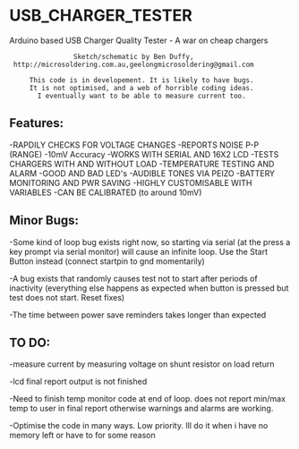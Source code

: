 # USB_CHARGER_TESTER
Arduino based USB Charger Quality Tester - A war on cheap chargers


                    Sketch/schematic by Ben Duffy,
     http://microsoldering.com.au,geelongmicrosoldering@gmail.com

         This code is in developement. It is likely to have bugs.
         It is not optimised, and a web of horrible coding ideas.
           I eventually want to be able to measure current too.

Features:
---------
  -RAPDILY CHECKS FOR VOLTAGE CHANGES
  -REPORTS NOISE P-P (RANGE)
  -10mV Accuracy
  -WORKS WITH SERIAL AND 16X2 LCD
  -TESTS CHARGERS WITH AND WITHOUT LOAD
  -TEMPERATURE TESTING AND ALARM
  -GOOD AND BAD LED's
  -AUDIBLE TONES VIA PEIZO
  -BATTERY MONITORING AND PWR SAVING 
  -HIGHLY CUSTOMISABLE WITH VARIABLES
  -CAN BE CALIBRATED (to around 10mV)


Minor Bugs:
----------- 
-Some kind of loop bug exists right now, so starting via serial (at the press a key prompt via serial monitor)
will cause an infinite loop. Use the Start Button instead (connect startpin to gnd momentarily)

-A bug exists that randomly causes test not to start after periods of inactivity
(everything else happens as expected when button is pressed but test does not start. Reset fixes)

-The time between power save reminders takes longer than expected

TO DO:
------
-measure current by measuring voltage on shunt resistor on load return

-lcd final report output is not finished

-Need to finish temp monitor code at end of loop. does not report min/max temp to user in final report
otherwise warnings and alarms are working.

-Optimise the code in many ways. Low priority. Ill do it when i have no memory left or have to for some reason

